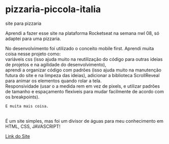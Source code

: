 # pizzaria-piccola-italia
 site para pizzaria

 Aprendi a fazer esse site na plataforma Rocketseat na semana nwl 08, só adaptei para uma pizzaria.

 No desenvolvimento foi utilizado o conceito mobile first. 
 Aprendi muita coisa nesse projeto como: <br>
    variáveis css (isso ajuda muito na reutilização do código para outras ideias de projetos e na agilidade do desenvolvimento), <br>
    aprendi a organizar código com padrões (isso ajuda muito na manutenção futura do site e na limpeza das ideias),
    adicionar a biblioteca ScrollReveal para animar os elementos quando rolar a tela.<br>
    Responsividade (usar o a medida rem em vez de pixels, e utilizar padrões de tamanho e espaçamento flexíveis para mudar facilmente de acordo com os breakpoints).<br>
    
    E muita mais coisa. 
  <br>
  É um site simples, mas foi um divisor de águas para meu conhecimento em HTML, CSS, JAVASCRIPT!

  <a href="https://pizzaria-piccola-italia.vercel.app/">Link do Site</a>


